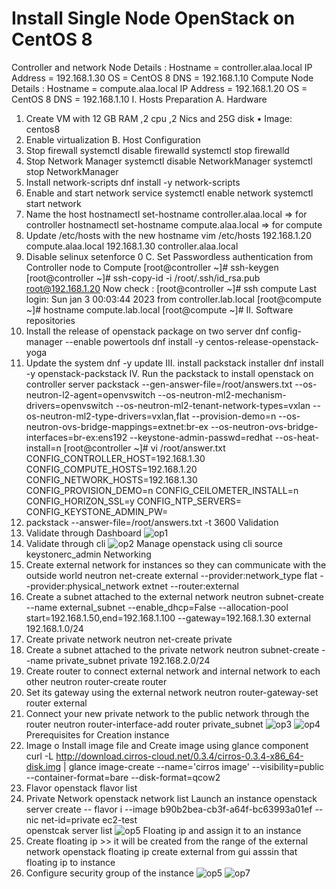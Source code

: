 # Install Single Node OpenStack on CentOS 8
Controller  and network Node Details :
Hostname = controller.alaa.local
IP Address = 192.168.1.30
OS = CentOS 8
DNS = 192.168.1.10
Compute Node Details :
Hostname = compute.alaa.local
IP Address = 192.168.1.20
OS = CentOS 8
DNS = 192.168.1.10
I. Hosts Preparation
A. Hardware
1. Create VM with 12 GB RAM ,2 cpu ,2 Nics and 25G disk
• Image: centos8
2. Enable virtualization
B. Host Configuration
1. Stop firewall
systemctl disable firewalld 
systemctl stop firewalld
2. Stop Network Manager
systemctl disable NetworkManager
systemctl stop NetworkManager
3. Install network-scripts
dnf install -y network-scripts
4. Enable and start network service
systemctl enable network 
systemctl start network
5. Name the host
hostnamectl set-hostname controller.alaa.local => for controller
hostnamectl set-hostname compute.alaa.local => for compute
6. Update /etc/hosts with the new hostname
vim /etc/hosts 
192.168.1.20 compute.alaa.local
192.168.1.30 controller.alaa.local
7. Disable selinux
setenforce 0
C. Set Passwordless authentication from Controller node to Compute
[root@controller ~]# ssh-keygen
[root@controller ~]# ssh-copy-id -i /root/.ssh/id_rsa.pub root@192.168.1.20
Now check :
[root@controller ~]# ssh compute 
Last login: Sun jan 3 00:03:44 2023 from controller.lab.local
[root@compute ~]# hostname
compute.lab.local
[root@compute ~]#
II. Software repositories
1. Install the release of openstack package on two server
dnf config-manager --enable powertools
dnf install -y centos-release-openstack-yoga
2. Update the system
dnf -y update
III. install packstack installer
dnf install -y openstack-packstack
IV. Run the packstack to install openstack on controller server 
packstack --gen-answer-file=/root/answers.txt --os-neutron-l2-agent=openvswitch --os-neutron-ml2-mechanism-drivers=openvswitch --os-neutron-ml2-tenant-network-types=vxlan --os-neutron-ml2-type-drivers=vxlan,flat --provision-demo=n --os-neutron-ovs-bridge-mappings=extnet:br-ex --os-neutron-ovs-bridge-interfaces=br-ex:ens192 --keystone-admin-passwd=redhat --os-heat-install=n
[root@controller ~]# vi /root/answer.txt
CONFIG_CONTROLLER_HOST=192.168.1.30
CONFIG_COMPUTE_HOSTS=192.168.1.20
CONFIG_NETWORK_HOSTS=192.168.1.30
CONFIG_PROVISION_DEMO=n
CONFIG_CEILOMETER_INSTALL=n
CONFIG_HORIZON_SSL=y
CONFIG_NTP_SERVERS=<Specify NTP Server IP >
CONFIG_KEYSTONE_ADMIN_PW=<Specify New_Password>
2. packstack --answer-file=/root/answers.txt -t 3600
Validation
1. Validate through Dashboard
![op1](https://user-images.githubusercontent.com/46306526/221382248-1397836f-cf26-4b77-b6b8-d31acb0ae7a8.png)
2. Validate through cli
![op2](https://user-images.githubusercontent.com/46306526/221382321-74c11e5a-7dcc-4a54-8262-af55c2c99b47.png)
Manage openstack using cli
  source keystonerc_admin
  Networking
  1. Create external network for instances so they can communicate with the outside world
  neutron net-create external --provider:network_type flat --provider:physical_network extnet --router:external
  2. Create a subnet attached to the external network
  neutron subnet-create --name external_subnet --enable_dhcp=False --allocation-pool start=192.168.1.50,end=192.168.1.100 --gateway=192.168.1.30 external  192.168.1.0/24
  3. Create private network
  neutron net-create private
  4. Create a subnet attached to the private network
  neutron subnet-create --name private_subnet private 192.168.2.0/24
  5. Create router to connect external network and internal network to each other
  neutron router-create router
  6. Set its gateway using the external network
  neutron router-gateway-set router external
  7. Connect your new private network to the public network through the router
  neutron router-interface-add router private_subnet
  ![op3](https://user-images.githubusercontent.com/46306526/221382843-7defcc73-f674-46e9-b27f-71cbd549416f.png)
  ![op4](https://user-images.githubusercontent.com/46306526/221382873-96825826-14fb-4f67-ad2a-a958d998463d.png)
  Prerequisites for Creation instance
  1. Image
  o Install image file and Create image using glance component
  curl -L http://download.cirros-cloud.net/0.3.4/cirros-0.3.4-x86_64-disk.img | glance image-create --name='cirros image' --visibility=public --container-format=bare --disk-format=qcow2
  2. Flavor
  openstack flavor list
  3. Private Network
  openstack network list
  Launch an instance
  openstack server create -- flavor i  --image b90b2bea-cb3f-a64f-bc63993a01ef --nic net-id=private  ec2-test  
  openstcak server list 
  ![op5](https://user-images.githubusercontent.com/46306526/221383173-e30904f2-d8e2-43f8-be83-9217895511ae.png)
  Floating ip and assign it to an instance
  1. Create floating ip >> it will be created from the range of the external network
  openstack floating ip create external
  from gui asssin that floating ip to instance
  4. Configure security group of the instance
  ![op5](https://user-images.githubusercontent.com/46306526/221383279-6271a8e9-804f-4136-80f4-6b7eb1509303.png)
  ![op7](https://user-images.githubusercontent.com/46306526/221383325-3fc2b831-2d8e-49f9-b658-3b5d0e174f5a.png)
  
 
  
